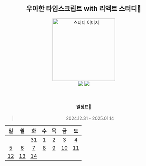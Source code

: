 <div align="center">

<h2>우아한 타입스크립트 with 리액트 스터디📒</h2>

<img src="https://github.com/user-attachments/assets/5abf30b2-e7f3-45ed-8d4a-c7eea44e67d0" alt="스터디 이미지" width="200px">
<br>
<img src="https://img.shields.io/badge/React-61DAFB?style=flat-square&logo=Python&logoColor=white">
<img src="https://img.shields.io/badge/typescript-3178C6?style=flat-square&logo=Python&logoColor=white">
<br>
<br>
<br>

#### 일정표📅

> 2024.12.31 - 2025.01.14

<table style="margin: 0 auto">
  <thead align="center">
    <tr>
      <th>일</th>
      <th>월</th>
      <th>화</th>
      <th>수</th>
      <th>목</th>
      <th>금</th>
      <th>토</th>
    </tr>
  </thead>
  <tbody align="center">
    <tr>
      <td></td>
      <td></td>
      <td><a href="/241231/2장 타입.md">31</a></td>
      <td><a href="">1</a></td>
      <td><a href="">2</a></td>
      <td><a href="">3</a></td>
      <td><a href="">4</a></td>
    </tr>
    <tr>
      <td><a href="">5</a></td>
      <td><a href="">6</a></td>
      <td><a href="">7</a></td>
      <td><a href="">8</a></td>
      <td><a href="">9</a></td>
      <td><a href="">10</a></td>
      <td><a href="">11</a></td>
    </tr>
    <tr>
      <td><a href="">12</a></td>
      <td><a href="">13</a></td>
      <td><a href="">14</a></td>
      <td></td>
      <td></td>
      <td></td>
      <td></td>
    </tr>
  </tbody>
</table>

</div>
